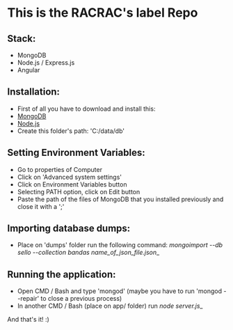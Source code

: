 # This is the RACRAC's label Repo
## Stack: ##
* MongoDB
* Node.js / Express.js
* Angular
## Installation: ##
* First of all you have to download and install this:
* [MongoDB](https://www.mongodb.org/dl/win32/i386)
* [Node.js](https://nodejs.org/en/download/)
* Create this folder's path: 'C:/data/db'
## Setting Environment Variables: ##
* Go to properties of Computer
* Click on 'Advanced system settings'
* Click on Environment Variables button
* Selecting PATH option, click on Edit button
* Paste the path of the files of MongoDB that you installed previously and close it with a ';'
## Importing database dumps: ##
* Place on 'dumps' folder run the following command: _mongoimport --db sello --collection bandas name_of_json_file.json__
## Running the application: ##
* Open CMD / Bash and type 'mongod' (maybe you have to run 'mongod --repair' to close a previous process)
* In another CMD / Bash (place on app/ folder) run _node server.js__

And that's it! :)
